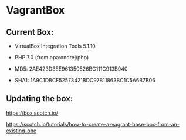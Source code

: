 # VagrantBox

## Current Box:
  
  *  VirtualBox Integration Tools 5.1.10
  *  PHP 7.0 (from  ppa:ondrej/php)

  *  MD5:  2AE423D3EE961350526BC111C913B940
  *  SHA1: 1A9C1DBCF52573421BDC97B11863BC1C5A6B7B06

## Updating the box:
https://box.scotch.io/

https://scotch.io/tutorials/how-to-create-a-vagrant-base-box-from-an-existing-one

